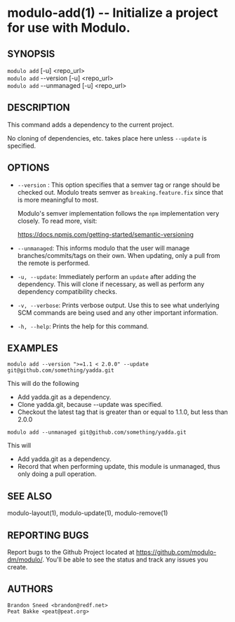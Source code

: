 modulo-add(1) -- Initialize a project for use with Modulo.
====

## SYNOPSIS

`modulo add` [-u] <repo_url><br />
`modulo add` --version [-u] <semver> <repo_url><br />
`modulo add` --unmanaged [-u] <repo_url><br />

## DESCRIPTION

This command adds a dependency to the current project.

No cloning of dependencies, etc. takes place here unless `--update` is specified.

## OPTIONS

* `--version` <semver>:
    This option specifies that a semver tag or range should be checked out.  Modulo treats semver as `breaking.feature.fix` since that is more meaningful to most.

    Modulo's semver implementation follows the `npm` implementation very closely.  To read more, visit:

    https://docs.npmjs.com/getting-started/semantic-versioning

* `--unmanaged`:
    This informs modulo that the user will manage branches/commits/tags on their own.  When updating, only a pull from the remote is performed.

* `-u, --update`:
    Immediately perform an `update` after adding the dependency.  This will clone if necessary, as well as perform any dependency compatibility checks.

* `-v, --verbose`:
    Prints verbose output.  Use this to see what underlying SCM commands are being used and any other important information.

* `-h, --help`:
    Prints the help for this command.

## EXAMPLES

`modulo add --version ">=1.1 < 2.0.0" --update git@github.com/something/yadda.git`

This will do the following<br />
*   Add yadda.git as a dependency.<br />
*   Clone yadda.git, because --update was specified.<br />
*   Checkout the latest tag that is greater than or equal to 1.1.0, but less than 2.0.0<br />

`modulo add --unmanaged git@github.com/something/yadda.git`

This will<br />
*   Add yadda.git as a dependency.<br />
*   Record that when performing update, this module is unmanaged, thus only doing a pull operation.<br />

## SEE ALSO

modulo-layout(1), modulo-update(1), modulo-remove(1)

## REPORTING BUGS

Report bugs to the Github Project located at https://github.com/modulo-dm/modulo/.  You'll be able to see the status and track any issues you create.

## AUTHORS

    Brandon Sneed <brandon@redf.net>
    Peat Bakke <peat@peat.org>


